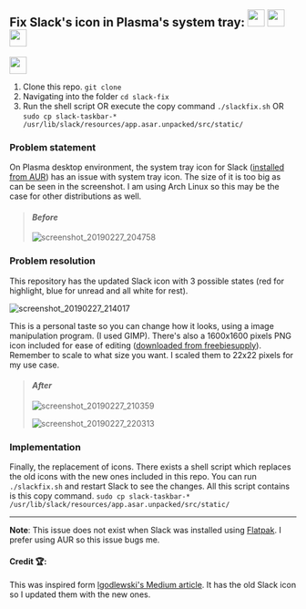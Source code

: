 ## Fix Slack's icon in Plasma's system tray: <img src="https://user-images.githubusercontent.com/9460504/53523339-da3a9800-3adc-11e9-82a9-0e66528d4e82.png" height="30"> <img src="https://upload.wikimedia.org/wikipedia/commons/a/a5/Archlinux-icon-crystal-64.svg" width="30"> <img src="http://www.omgubuntu.co.uk/wp-content/uploads/2017/07/kde-plasma-logo.png" width="30">

<img src="https://user-images.githubusercontent.com/9460504/53522999-ea9e4300-3adb-11e9-991f-41de972ede4b.png" width="30">

1. Clone this repo. 
`git clone`
2. Navigating into the folder
`cd slack-fix`
3. Run the shell script OR execute the copy command
`./slackfix.sh`
OR
`sudo cp slack-taskbar-* /usr/lib/slack/resources/app.asar.unpacked/src/static/`

### Problem statement

On Plasma desktop environment, the system tray icon for Slack ([installed from AUR](https://aur.archlinux.org/packages/slack-desktop/)) has an issue with system tray icon. The size of it is too big as can be seen in the screenshot. I am using Arch Linux so this may be the case for other distributions as well.

>#### *Before*
>![screenshot_20190227_204758](https://user-images.githubusercontent.com/9460504/53522128-0dc7f300-3ada-11e9-8f4b-cb78e12984fe.png)

### Problem resolution
This repository has the updated Slack icon with 3 possible states (red for highlight, blue for unread and all white for rest).

![screenshot_20190227_214017](https://user-images.githubusercontent.com/9460504/53522230-394add80-3ada-11e9-9bb5-5a435603f182.png)

This is a personal taste so you can change how it looks, using a image manipulation program. (I used GIMP). There's also a 1600x1600 pixels PNG icon included for ease of editing ([downloaded from freebiesupply](https://freebiesupply.com/logos/new-slack-logo-2019/)). Remember to scale to what size you want. I scaled them to 22x22 pixels for my use case.

>#### *After*
>![screenshot_20190227_210359](https://user-images.githubusercontent.com/9460504/53522185-2801d100-3ada-11e9-9946-b00c61183d7b.png)
>
>![screenshot_20190227_220313](https://user-images.githubusercontent.com/9460504/53522812-7ebbda80-3adb-11e9-97f2-dcdbe82d885f.png)

### Implementation 
Finally, the replacement of icons. There exists a shell script which replaces the old icons with the new ones included in this repo.
You can run `./slackfix.sh` and restart Slack to see the changes.
All this script contains is this copy command.
`sudo cp slack-taskbar-* /usr/lib/slack/resources/app.asar.unpacked/src/static/`

----
**Note**: This issue does not exist when Slack was installed using [Flatpak](https://flathub.org/apps/details/com.slack.Slack). I prefer using AUR so this issue bugs me.

#### Credit 🏆:
This was inspired form [lgodlewski's Medium article](https://medium.com/@l.godlewski/how-to-fix-slack-icon-in-kde-312383c331a9). It has the old Slack icon so I updated them with the new ones.
